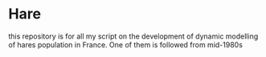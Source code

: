 # Hare
this repository is for all my script on the development of dynamic modelling of hares population in France. One of them is followed from mid-1980s
